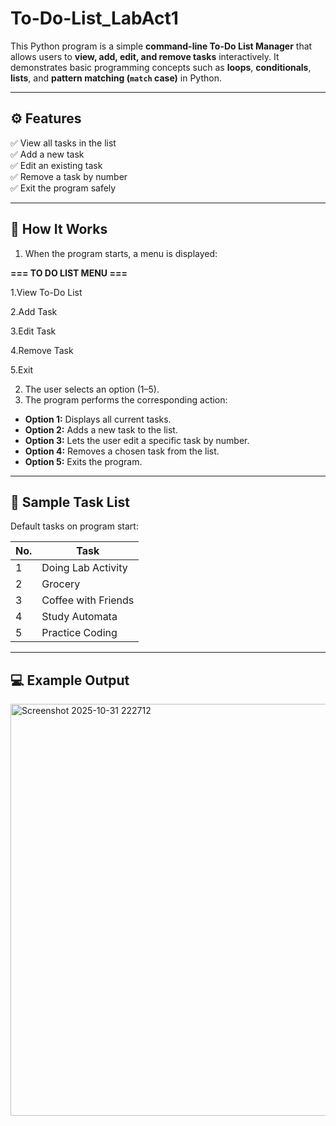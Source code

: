 # To-Do-List_LabAct1



This Python program is a simple **command-line To-Do List Manager** that allows users to **view, add, edit, and remove tasks** interactively. It demonstrates basic programming concepts such as **loops**, **conditionals**, **lists**, and **pattern matching (`match` case)** in Python.

---

## ⚙️ **Features**

✅ View all tasks in the list  
✅ Add a new task  
✅ Edit an existing task  
✅ Remove a task by number  
✅ Exit the program safely  

---

## 🧠 **How It Works**

1. When the program starts, a menu is displayed:

**=== TO DO LIST MENU ===**

1.View To-Do List

2.Add Task

3.Edit Task

4.Remove Task

5.Exit


2. The user selects an option (1–5).  
3. The program performs the corresponding action:
- **Option 1:** Displays all current tasks.  
- **Option 2:** Adds a new task to the list.  
- **Option 3:** Lets the user edit a specific task by number.  
- **Option 4:** Removes a chosen task from the list.  
- **Option 5:** Exits the program.

---

## 🧩 **Sample Task List**

Default tasks on program start:

| No. | Task |
|-----|----------------------------|
| 1 | Doing Lab Activity |
| 2 | Grocery |
| 3 | Coffee with Friends |
| 4 | Study Automata |
| 5 | Practice Coding |

---

## 💻 **Example Output**
<img width="589" height="659" alt="Screenshot 2025-10-31 222712" src="https://github.com/user-attachments/assets/e7250000-1a58-46db-ad15-8884203eb92d" />


